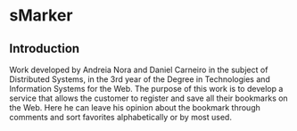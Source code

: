 # sMarker

## Introduction

Work developed by Andreia Nora and Daniel Carneiro in the subject of Distributed Systems, in the 3rd year of the Degree in Technologies and Information Systems for the Web. The purpose of this work is to develop a service that allows the customer to register and save all their bookmarks on the Web. Here he can leave his opinion about the bookmark through comments and sort favorites alphabetically or by most used.
